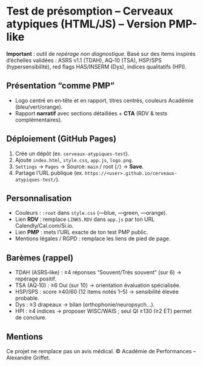 # Test de présomption – Cerveaux atypiques (HTML/JS) – Version PMP-like

**Important** : outil de *repérage non diagnostique*. Basé sur des items inspirés d’échelles validées : ASRS v1.1 (TDAH), AQ‑10 (TSA), HSP/SPS (hypersensibilité), red flags HAS/INSERM (Dys), indices qualitatifs (HPI).

## Présentation “comme PMP”
- Logo centré en en‑tête et en rapport, titres centrés, couleurs Académie (bleu/vert/orange).
- Rapport **narratif** avec sections détaillées + **CTA** (RDV & tests complémentaires).

## Déploiement (GitHub Pages)
1. Crée un dépôt (ex. `cerveaux-atypiques-test`).
2. Ajoute `index.html`, `style.css`, `app.js`, `logo.png`.
3. `Settings` → `Pages` → Source: `main` / root (`/`) → **Save**.
4. Partage l’URL publique (ex. `https://<user>.github.io/cerveaux-atypiques-test/`).

## Personnalisation
- Couleurs : `:root` dans `style.css` (—blue, —green, —orange).
- Lien **RDV** : remplace `LINKS.RDV` dans `app.js` par ton URL Calendly/Cal.com/Si.io.
- Lien **PMP** : mets l’URL exacte de ton test PMP public.
- Mentions légales / RGPD : remplace les liens de pied de page.

## Barèmes (rappel)
- TDAH (ASRS‑like) : ≥4 réponses “Souvent/Très souvent” (sur 6) → repérage positif.
- TSA (AQ‑10) : ≥6 Oui (sur 10) → orientation évaluation spécialisée.
- HSP/SPS : score ≥40/60 (12 items notés 1–5) → sensibilité élevée probable.
- Dys : ≥3 drapeaux → bilan (orthophonie/neuropsych…).
- HPI : ≥4 indices → proposer WISC/WAIS ; seul QI ≥130 (≥2 ET) permet de conclure.

## Mentions
Ce projet ne remplace pas un avis médical. © Académie de Performances – Alexandre Griffet.
